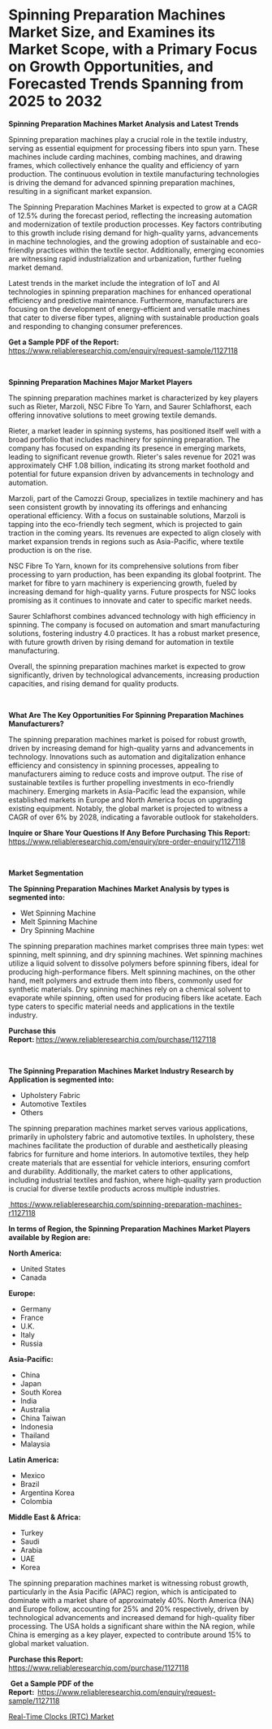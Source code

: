 <p><h1>Spinning Preparation Machines Market Size, and Examines its Market Scope, with a Primary Focus on Growth Opportunities, and Forecasted Trends Spanning from 2025 to 2032</h1></p><p><strong>Spinning Preparation Machines Market Analysis and Latest Trends</strong></p>
<p><p>Spinning preparation machines play a crucial role in the textile industry, serving as essential equipment for processing fibers into spun yarn. These machines include carding machines, combing machines, and drawing frames, which collectively enhance the quality and efficiency of yarn production. The continuous evolution in textile manufacturing technologies is driving the demand for advanced spinning preparation machines, resulting in a significant market expansion.</p><p>The Spinning Preparation Machines Market is expected to grow at a CAGR of 12.5% during the forecast period, reflecting the increasing automation and modernization of textile production processes. Key factors contributing to this growth include rising demand for high-quality yarns, advancements in machine technologies, and the growing adoption of sustainable and eco-friendly practices within the textile sector. Additionally, emerging economies are witnessing rapid industrialization and urbanization, further fueling market demand.</p><p>Latest trends in the market include the integration of IoT and AI technologies in spinning preparation machines for enhanced operational efficiency and predictive maintenance. Furthermore, manufacturers are focusing on the development of energy-efficient and versatile machines that cater to diverse fiber types, aligning with sustainable production goals and responding to changing consumer preferences.</p></p>
<p><strong>Get a Sample PDF of the Report:&nbsp;</strong> <a href="https://www.reliableresearchiq.com/enquiry/request-sample/1127118?utm_campaign=1674&utm_medium=2&utm_source=Github&utm_content=ia&utm_term=02032025&utm_id=spinning-preparation-machines">https://www.reliableresearchiq.com/enquiry/request-sample/1127118</a></p>
<p>&nbsp;</p>
<p><strong>Spinning Preparation Machines Major Market Players</strong></p>
<p><p>The spinning preparation machines market is characterized by key players such as Rieter, Marzoli, NSC Fibre To Yarn, and Saurer Schlafhorst, each offering innovative solutions to meet growing textile demands. </p><p>Rieter, a market leader in spinning systems, has positioned itself well with a broad portfolio that includes machinery for spinning preparation. The company has focused on expanding its presence in emerging markets, leading to significant revenue growth. Rieter's sales revenue for 2021 was approximately CHF 1.08 billion, indicating its strong market foothold and potential for future expansion driven by advancements in technology and automation.</p><p>Marzoli, part of the Camozzi Group, specializes in textile machinery and has seen consistent growth by innovating its offerings and enhancing operational efficiency. With a focus on sustainable solutions, Marzoli is tapping into the eco-friendly tech segment, which is projected to gain traction in the coming years. Its revenues are expected to align closely with market expansion trends in regions such as Asia-Pacific, where textile production is on the rise.</p><p>NSC Fibre To Yarn, known for its comprehensive solutions from fiber processing to yarn production, has been expanding its global footprint. The market for fibre to yarn machinery is experiencing growth, fueled by increasing demand for high-quality yarns. Future prospects for NSC looks promising as it continues to innovate and cater to specific market needs.</p><p>Saurer Schlafhorst combines advanced technology with high efficiency in spinning. The company is focused on automation and smart manufacturing solutions, fostering industry 4.0 practices. It has a robust market presence, with future growth driven by rising demand for automation in textile manufacturing.</p><p>Overall, the spinning preparation machines market is expected to grow significantly, driven by technological advancements, increasing production capacities, and rising demand for quality products.</p></p>
<p>&nbsp;</p>
<p><strong>What Are The Key Opportunities For Spinning Preparation Machines Manufacturers?</strong></p>
<p><p>The spinning preparation machines market is poised for robust growth, driven by increasing demand for high-quality yarns and advancements in technology. Innovations such as automation and digitalization enhance efficiency and consistency in spinning processes, appealing to manufacturers aiming to reduce costs and improve output. The rise of sustainable textiles is further propelling investments in eco-friendly machinery. Emerging markets in Asia-Pacific lead the expansion, while established markets in Europe and North America focus on upgrading existing equipment. Notably, the global market is projected to witness a CAGR of over 6% by 2028, indicating a favorable outlook for stakeholders.</p></p>
<p><strong>Inquire or Share Your Questions If Any Before Purchasing This Report:</strong> <a href="https://www.reliableresearchiq.com/enquiry/pre-order-enquiry/1127118?utm_campaign=1674&utm_medium=2&utm_source=Github&utm_content=ia&utm_term=02032025&utm_id=spinning-preparation-machines">https://www.reliableresearchiq.com/enquiry/pre-order-enquiry/1127118</a></p>
<p>&nbsp;</p>
<p><strong>Market Segmentation</strong></p>
<p><strong>The Spinning Preparation Machines Market Analysis by types is segmented into:</strong></p>
<p><ul><li>Wet Spinning Machine</li><li>Melt Spinning Machine</li><li>Dry Spinning Machine</li></ul></p>
<p><p>The spinning preparation machines market comprises three main types: wet spinning, melt spinning, and dry spinning machines. Wet spinning machines utilize a liquid solvent to dissolve polymers before spinning fibers, ideal for producing high-performance fibers. Melt spinning machines, on the other hand, melt polymers and extrude them into fibers, commonly used for synthetic materials. Dry spinning machines rely on a chemical solvent to evaporate while spinning, often used for producing fibers like acetate. Each type caters to specific material needs and applications in the textile industry.</p></p>
<p><strong>Purchase this Report:&nbsp;</strong><a href="https://www.reliableresearchiq.com/purchase/1127118?utm_campaign=1674&utm_medium=2&utm_source=Github&utm_content=ia&utm_term=02032025&utm_id=spinning-preparation-machines">https://www.reliableresearchiq.com/purchase/1127118</a></p>
<p>&nbsp;</p>
<p><strong>The Spinning Preparation Machines Market Industry Research by Application is segmented into:</strong></p>
<p><ul><li>Upholstery Fabric</li><li>Automotive Textiles</li><li>Others</li></ul></p>
<p><p>The spinning preparation machines market serves various applications, primarily in upholstery fabric and automotive textiles. In upholstery, these machines facilitate the production of durable and aesthetically pleasing fabrics for furniture and home interiors. In automotive textiles, they help create materials that are essential for vehicle interiors, ensuring comfort and durability. Additionally, the market caters to other applications, including industrial textiles and fashion, where high-quality yarn production is crucial for diverse textile products across multiple industries.</p></p>
<p><a href="https://www.reliableresearchiq.com/spinning-preparation-machines-r1127118?utm_campaign=1674&utm_medium=2&utm_source=Github&utm_content=ia&utm_term=02032025&utm_id=spinning-preparation-machines">&nbsp;https://www.reliableresearchiq.com/spinning-preparation-machines-r1127118</a></p>
<p><strong>In terms of Region, the Spinning Preparation Machines Market Players available by Region are:</strong></p>
<p>
    <p> <strong> North America: </strong>
        <ul>
            <li>United States</li>
            <li>Canada</li>
        </ul>
        </p> 
    <p> <strong> Europe: </strong>
        <ul>
            <li>Germany</li>
            <li>France</li>
            <li>U.K.</li>
            <li>Italy</li>
            <li>Russia</li>
        </ul>
        </p> 
    <p> <strong> Asia-Pacific: </strong>
        <ul>
            <li>China</li>
            <li>Japan</li>
            <li>South Korea</li>
            <li>India</li>
            <li>Australia</li>
            <li>China Taiwan</li>
            <li>Indonesia</li>
            <li>Thailand</li>
            <li>Malaysia</li>
        </ul>
        </p> 
    <p> <strong> Latin America: </strong>
        <ul>
            <li>Mexico</li>
            <li>Brazil</li>
            <li>Argentina Korea</li>
            <li>Colombia</li>
        </ul>
        </p> 
    <p> <strong> Middle East & Africa: </strong>
        <ul>
            <li>Turkey</li>
            <li>Saudi</li>
            <li>Arabia</li>
            <li>UAE</li>
            <li>Korea</li>
        </ul>
    </p>
    </p>
<p><p>The spinning preparation machines market is witnessing robust growth, particularly in the Asia Pacific (APAC) region, which is anticipated to dominate with a market share of approximately 40%. North America (NA) and Europe follow, accounting for 25% and 20% respectively, driven by technological advancements and increased demand for high-quality fiber processing. The USA holds a significant share within the NA region, while China is emerging as a key player, expected to contribute around 15% to global market valuation.</p></p>
<p><strong>Purchase this Report: </strong><a href="https://www.reliableresearchiq.com/purchase/1127118?utm_campaign=1674&utm_medium=2&utm_source=Github&utm_content=ia&utm_term=02032025&utm_id=spinning-preparation-machines">https://www.reliableresearchiq.com/purchase/1127118</a></p>
<p>&nbsp;<strong>Get a Sample PDF of the Report:&nbsp;&nbsp;</strong><a href="https://www.reliableresearchiq.com/enquiry/request-sample/1127118?utm_campaign=1674&utm_medium=2&utm_source=Github&utm_content=ia&utm_term=02032025&utm_id=spinning-preparation-machines">https://www.reliableresearchiq.com/enquiry/request-sample/1127118</a></p>
<p><strong></strong></p>
<p><p><a href="https://github.com/willjis/Market-Research-Report-List-1/blob/main/real-time-clocks-rtc-market.md?utm_campaign=1674&utm_medium=2&utm_source=Github&utm_content=ia&utm_term=02032025&utm_id=spinning-preparation-machines">Real-Time Clocks (RTC) Market</a></p></p>